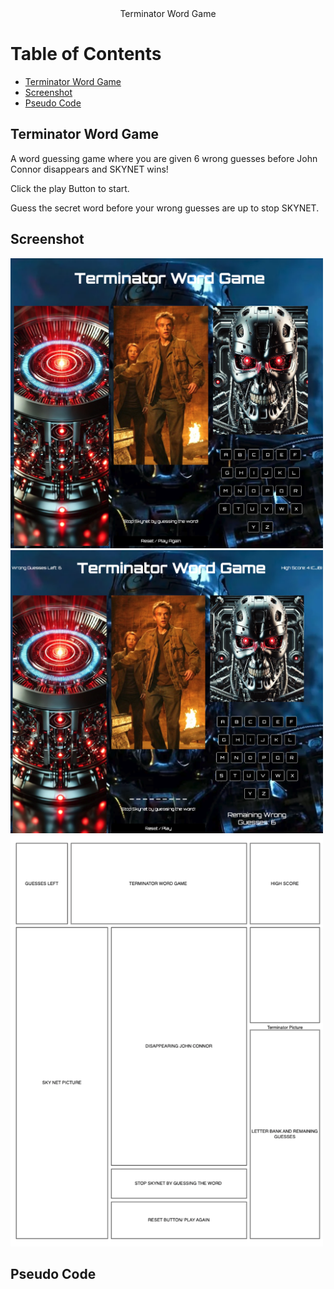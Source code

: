 <div id="header" align="center">Terminator Word Game </div>

# Table of Contents
- [Terminator Word Game ](#TerminatorWordGame)
- [Screenshot](#Screenshot)
- [Pseudo Code](#PseudoCode)



## Terminator Word Game
A word guessing game where you are given 6 wrong guesses before John Connor disappears and SKYNET wins!

Click the play Button to start.

Guess the secret word before your wrong guesses are up to stop SKYNET.


## Screenshot
<img src="/assets/TerminatorWordGameScreenshot.png" alt="Game Screenshot" width="500"/>

<img src="/assets/TerminatorWordGameScreenshot2.png" alt="Game Screenshot" width="500"/>

<img src="/assets/Wireframe.png" alt="Wireframe" width="500"/>



## Pseudo Code





